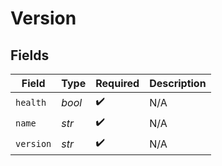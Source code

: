 # Version


## Fields

| Field              | Type               | Required           | Description        |
| ------------------ | ------------------ | ------------------ | ------------------ |
| `health`           | *bool*             | :heavy_check_mark: | N/A                |
| `name`             | *str*              | :heavy_check_mark: | N/A                |
| `version`          | *str*              | :heavy_check_mark: | N/A                |